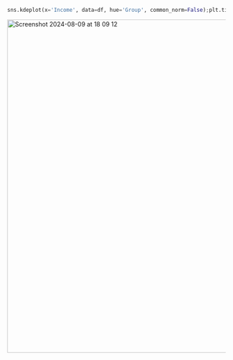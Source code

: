 ```python
sns.kdeplot(x='Income', data=df, hue='Group', common_norm=False);plt.title("Kernel Density Function");
```

<img width="767" alt="Screenshot 2024-08-09 at 18 09 12" src="https://github.com/user-attachments/assets/6550702e-6a59-4c29-9422-5738a74890d1">


